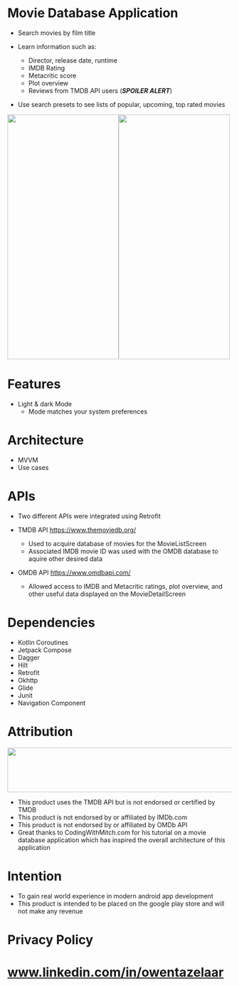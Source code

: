 # Movie Database Application

- Search movies by film title

- Learn information such as:
  - Director, release date, runtime
  - IMDB Rating
  - Metacritic score
  - Plot overview
  - Reviews from TMDB API users (***SPOILER ALERT***)

- Use search presets to see lists of popular, upcoming, top rated movies

<img src="https://user-images.githubusercontent.com/98372611/221631977-e1e4fda2-9aad-4736-a5b3-2ae35a835e68.png" width="250" height="550"><img src="https://user-images.githubusercontent.com/98372611/221631989-bf245f37-a128-40f3-b1f8-86415b809ee0.png" width="250" height="550">

# Features
- Light & dark Mode
  - Mode matches your system preferences

# Architecture
- MVVM
- Use cases

# APIs
- Two different APIs were integrated using Retrofit

- TMDB API https://www.themoviedb.org/
  - Used to acquire database of movies for the MovieListScreen
  - Associated IMDB movie ID was used with the OMDB database to aquire other desired data

- OMDB API https://www.omdbapi.com/
  - Allowed access to IMDB and Metacritic ratings, plot overview, and other useful data displayed on the MovieDetailScreen

# Dependencies
- Kotlin Coroutines
- Jetpack Compose
- Dagger
- Hilt
- Retrofit
- Okhttp
- Glide
- Junit
- Navigation Component

# Attribution
<img src="https://www.themoviedb.org/assets/2/v4/logos/v2/blue_long_1-8ba2ac31f354005783fab473602c34c3f4fd207150182061e425d366e4f34596.svg" width="550" height="100">

- This product uses the TMDB API but is not endorsed or certified by TMDB
- This product is not endorsed by or affiliated by IMDb.com
- This product is not endorsed by or affiliated by OMDb API
- Great thanks to CodingWithMitch.com for his tutorial on a movie database application which has inspired
the overall architecture of this application

# Intention
- To gain real world experience in modern android app development
- This product is intended to be placed on the google play store and will not make any revenue

# Privacy Policy

# www.linkedin.com/in/owentazelaar
